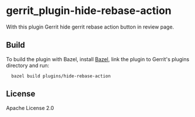 # gerrit_plugin-hide-rebase-action

With this plugin Gerrit hide gerrit rebase action button in review page.

Build
-----

To build the plugin with Bazel, install
[Bazel](https://bazel.build/versions/master/docs/install.html), link the plugin
to Gerrit's plugins directory and run:

```
  bazel build plugins/hide-rebase-action
```

License
-------

Apache License 2.0
